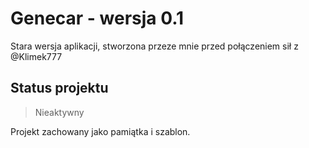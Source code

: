 # Genecar - wersja 0.1

Stara wersja aplikacji, stworzona przeze mnie przed połączeniem sił z @Klimek777

## Status projektu

>Nieaktywny

Projekt zachowany jako pamiątka i szablon.

